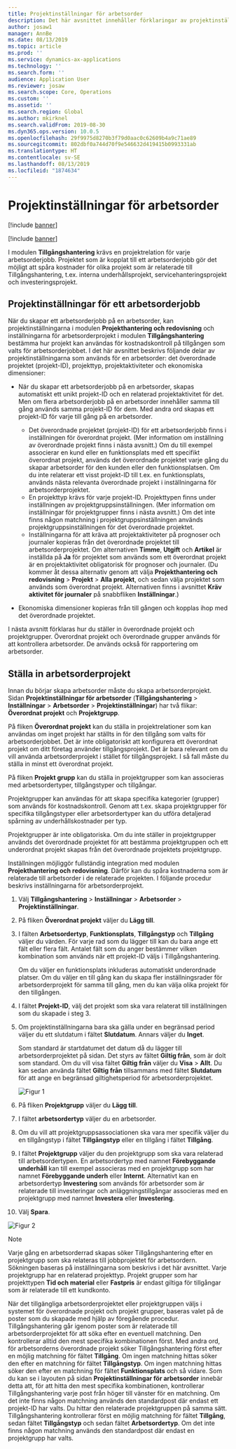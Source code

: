 ```yaml
---
title: Projektinställningar för arbetsorder
description: Det här avsnittet innehåller förklaringar av projektinställningar för arbetsorder i Tillgångshantering.
author: josaw1
manager: AnnBe
ms.date: 08/13/2019
ms.topic: article
ms.prod: ''
ms.service: dynamics-ax-applications
ms.technology: ''
ms.search.form: ''
audience: Application User
ms.reviewer: josaw
ms.search.scope: Core, Operations
ms.custom: ''
ms.assetid: ''
ms.search.region: Global
ms.author: mkirknel
ms.search.validFrom: 2019-08-30
ms.dyn365.ops.version: 10.0.5
ms.openlocfilehash: 29f9975d8270b3f79d0aac0c62609b4a9c71ae89
ms.sourcegitcommit: 802dbf0a744d70f9e546632d419415b0993331ab
ms.translationtype: HT
ms.contentlocale: sv-SE
ms.lasthandoff: 08/13/2019
ms.locfileid: "1874634"
---
```

# <a name="work-order-project-setup"></a>Projektinställningar för arbetsorder

[!include [banner](../../includes/banner.md)]

[!include [banner](../../includes/preview-banner.md)]

I modulen **Tillgångshantering** krävs en projektrelation för varje arbetsorderjobb. Projektet som är kopplat till ett arbetsorderjobb gör det möjligt att spåra kostnader för olika projekt som är relaterade till Tillgångshantering, t.ex. interna underhållsprojekt, servicehanteringsprojekt och investeringsprojekt. 

## <a name="project-setup-for-a-work-order-job"></a>Projektinställningar för ett arbetsorderjobb

När du skapar ett arbetsorderjobb på en arbetsorder, kan projektinställningarna i modulen **Projekthantering och redovisning** och inställningarna för arbetsorderprojekt i modulen **Tillgångshantering** bestämma hur projekt kan användas för kostnadskontroll på tillgången som valts för arbetsorderjobbet. I det här avsnittet beskrivs följande delar av projektinställningarna som används för en arbetsorder: det överordnade projektet (projekt-ID), projekttyp, projektaktiviteter och ekonomiska dimensioner:

- När du skapar ett arbetsorderjobb på en arbetsorder, skapas automatiskt ett unikt projekt-ID och en relaterad projektaktivitet för det. Men om flera arbetsorderjobb på en arbetsorder innehåller samma till gång används samma projekt-ID för dem. Med andra ord skapas ett projekt-ID för varje till gång på en arbetsorder.

    - Det överordnade projektet (projekt-ID) för ett arbetsorderjobb finns i inställningen för överordnat projekt. (Mer information om inställning av överordnade projekt finns i nästa avsnitt.) Om du till exempel associerar en kund eller en funktionsplats med ett specifikt överordnat projekt, används det överordnade projektet varje gång du skapar arbetsorder för den kunden eller den funktionsplatsen. Om du inte relaterar ett visst projekt-ID till t.ex. en funktionsplats, används nästa relevanta överordnade projekt i inställningarna för arbetsorderprojektet.
    - En projekttyp krävs för varje projekt-ID. Projekttypen finns under inställningen av projektgruppsinställningen. (Mer information om inställningar för projektgrupper finns i nästa avsnitt.) Om det inte finns någon matchning i projektgruppsinställningen används projektgruppsinställningen för det överordnade projektet.
    - Inställningarna för att kräva att projektaktiviteter på prognoser och journaler kopieras från det överordnade projektet till arbetsorderprojektet. Om alternativen **Timme**, **Utgift** och **Artikel** är inställda på **Ja** för projektet som används som ett överordnat projekt är en projektaktivitet obligatorisk för prognoser och journaler. (Du kommer åt dessa alternativ genom att välja **Projekthantering och redovisning** \> **Projekt** \> **Alla projekt**, och sedan välja projektet som används som överordnat projekt. Alternativen finns i avsnittet **Kräv aktivitet för journaler** på snabbfliken **Inställningar**.)

- Ekonomiska dimensioner kopieras från till gången och kopplas ihop med det överordnade projektet.

I nästa avsnitt förklaras hur du ställer in överordnade projekt och projektgrupper. Överordnat projekt och överordnade grupper används för att kontrollera arbetsorder. De används också för rapportering om arbetsorder.

## <a name="set-up-work-order-projects"></a>Ställa in arbetsorderprojekt

Innan du börjar skapa arbetsorder måste du skapa arbetsorderprojekt. Sidan **Projektinställningar för arbetsorder** (**Tillgångshantering** \> **Inställningar** \> **Arbetsorder** \> **Projektinställningar**) har två flikar: **Överordnat projekt** och **Projektgrupp**.

På fliken **Överordnat projekt** kan du ställa in projektrelationer som kan användas om inget projekt har ställts in för den tillgång som valts för arbetsorderjobbet. Det är inte obligatoriskt att konfigurera ett överordnat projekt om ditt företag använder tillgångsprojekt. Det är bara relevant om du vill använda arbetsorderprojekt i stället för tillgångsprojekt. I så fall måste du ställa in minst ett överordnat projekt.

På fliken **Projekt grupp** kan du ställa in projektgrupper som kan associeras med arbetsordertyper, tillgångstyper och tillgångar.

Projektgrupper kan användas för att skapa specifika kategorier (grupper) som används för kostnadskontroll. Genom att t.ex. skapa projektgrupper för specifika tillgångstyper eller arbetsordertyper kan du utföra detaljerad spårning av underhållskostnader per typ.

Projektgrupper är inte obligatoriska. Om du inte ställer in projektgrupper används det överordnade projektet för att bestämma projektgruppen och ett underordnat projekt skapas från det överordnade projektets projektgrupp.

Inställningen möjliggör fullständig integration med modulen **Projekthantering och redovisning**. Därför kan du spåra kostnaderna som är relaterade till arbetsorder i de relaterade projekten. I följande procedur beskrivs inställningarna för arbetsorderprojekt.

1. Välj **Tillgångshantering** \> **Inställningar** \> **Arbetsorder** \> **Projektinställningar**.
2. På fliken **Överordnat projekt** väljer du **Lägg till**.
3. I fälten **Arbetsordertyp**, **Funktionsplats**, **Tillgångstyp** och **Tillgång** väljer du värden. För varje rad som du lägger till kan du bara ange ett fält eller flera fält. Antalet fält som du anger bestämmer vilken kombination som används när ett projekt-ID väljs i Tillgångshantering. 

    Om du väljer en funktionsplats inkluderas automatiskt underordnade platser. Om du väljer en till gång kan du skapa fler inställningsrader för arbetsorderprojekt för samma till gång, men du kan välja olika projekt för den tillgången.

4. I fältet **Projekt-ID**, välj det projekt som ska vara relaterat till inställningen som du skapade i steg 3.
5. Om projektinställningarna bara ska gälla under en begränsad period väljer du ett slutdatum i fältet **Slutdatum**. Annars väljer du **Inget**.

    Som standard är startdatumet det datum då du lägger till arbetsorderprojektet på sidan. Det styrs av fältet **Giltig från**, som är dolt som standard. Om du vill visa fältet **Giltig från** väljer du **Visa** \> **Allt**. Du kan sedan använda fältet **Giltig från** tillsammans med fältet **Slutdatum** för att ange en begränsad giltighetsperiod för arbetsorderprojektet.

    ![Figur 1](media/17-setup-for-work-orders.png)

6. På fliken **Projektgrupp** väljer du **Lägg till**.
7. I fältet **arbetsordertyp** väljer du en arbetsorder.
8. Om du vill att projektgruppsassociationen ska vara mer specifik väljer du en tillgångstyp i fältet **Tillgångstyp** eller en tillgång i fältet **Tillgång**.
9. I fältet **Projektgrupp** väljer du den projektgrupp som ska vara relaterad till arbetsordertypen. En arbetsordertyp med namnet **Förebyggande underhåll** kan till exempel associeras med en projektgrupp som har namnet **Förebyggande underh** eller **Internt**. Alternativt kan en arbetsordertyp **Investering** som används för arbetsorder som är relaterade till investeringar och anläggningstillgångar associeras med en projektgrupp med namnet **Investera** eller **Investering**.
10. Välj **Spara**.

![Figur 2](media/18-setup-for-work-orders.png)

> [!NOTE]
> Varje gång en arbetsorderrad skapas söker Tillgångshantering efter en projektgrupp som ska relateras till jobbprojektet för arbetsordern. Sökningen baseras på inställningarna som beskrivs i det här avsnittet. Varje projektgrupp har en relaterad projekttyp. Projekt grupper som har projekttypen **Tid och material** eller **Fastpris** är endast giltiga för tillgångar som är relaterade till ett kundkonto.
>
> När det tillgängliga arbetsorderprojektet eller projektgruppen väljs i systemet för överordnade projekt och projekt grupper, baseras valet på de poster som du skapade med hjälp av föregående procedur. Tillgångshantering går igenom poster som är relaterade till arbetsorderprojektet för att söka efter en eventuell matchning. Den kontrollerar alltid den mest specifika kombinationen först. Med andra ord, för arbetsorderns överordnade projekt söker Tillgångshantering först efter en möjlig matchning för fältet **Tillgång**. Om ingen matchning hittas söker den efter en matchning för fältet **Tillgångstyp**. Om ingen matchning hittas söker den efter en matchning för fältet **Funktionsplats** och så vidare. Som du kan se i layouten på sidan **Projektinställningar för arbetsorder** innebär detta att, för att hitta den mest specifika kombinationen, kontrollerar Tillgångshantering varje post från höger till vänster för en matchning. Om det inte finns någon matchning används den standardpost där endast ett projekt-ID har valts. Du hittar den relaterade projektgruppen på samma sätt. Tillgångshantering kontrollerar först en möjlig matchning för fältet **Tillgång**, sedan fältet **Tillgångstyp** och sedan fältet **Arbetsordertyp**. Om det inte finns någon matchning används den standardpost där endast en projektgrupp har valts.

